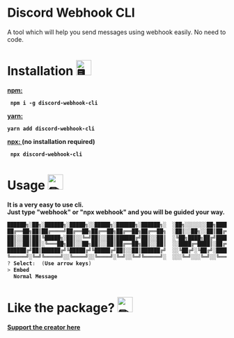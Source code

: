 # Discord Webhook CLI

A tool which will help you send messages using webhook easily. No need to code.

# Installation <img src="https://cdn.discordapp.com/emojis/316264057659326464.png?v=1" alt = "🖥" width="35px">
<b><a href = "https://www.npmjs.com/package/easy-torrent"> npm: </a><b> 
<p>
<code> npm i -g discord-webhook-cli </code>
<p><b><a href = "https://classic.yarnpkg.com/en/package/easy-torrent"> yarn: </a></p>
<code>yarn add discord-webhook-cli </code>
<p><p><p><b><a href = "https://www.npmjs.com/package/easy-torrent"> npx: </a> (no installation required) <b> 
<p>
<code> npx discord-webhook-cli </code>

# Usage <img src="https://cdn.discordapp.com/emojis/757399420319825950.png?v=1" alt = "✏" width="35px">

It is a very easy to use cli. <br>
Just type "webhook" or "npx webhook" and you will be guided your way. <br>

```powershell
██████╗░██╗░██████╗░█████╗░░█████╗░██████╗░██████╗░  ░██╗░░░░░░░██╗███████╗██████╗░██╗░░██╗░█████╗░░█████╗░██╗░░██╗
██╔══██╗██║██╔════╝██╔══██╗██╔══██╗██╔══██╗██╔══██╗  ░██║░░██╗░░██║██╔════╝██╔══██╗██║░░██║██╔══██╗██╔══██╗██║░██╔╝
██║░░██║██║╚█████╗░██║░░╚═╝██║░░██║██████╔╝██║░░██║  ░╚██╗████╗██╔╝█████╗░░██████╦╝███████║██║░░██║██║░░██║█████═╝░
██║░░██║██║░╚═══██╗██║░░██╗██║░░██║██╔══██╗██║░░██║  ░░████╔═████║░██╔══╝░░██╔══██╗██╔══██║██║░░██║██║░░██║██╔═██╗░
██████╔╝██║██████╔╝╚█████╔╝╚█████╔╝██║░░██║██████╔╝  ░░╚██╔╝░╚██╔╝░███████╗██████╦╝██║░░██║╚█████╔╝╚█████╔╝██║░╚██╗
╚═════╝░╚═╝╚═════╝░░╚════╝░░╚════╝░╚═╝░░╚═╝╚═════╝░  ░░░╚═╝░░░╚═╝░░╚══════╝╚═════╝░╚═╝░░╚═╝░╚════╝░░╚════╝░╚═╝░░╚═╝
? Select:  (Use arrow keys)
> Embed 
  Normal Message
  ```

# Like the package? <img src="https://cdn.discordapp.com/emojis/599598716521021441.gif?v=1" alt = "✏" width="35px">
<a href = "https://www.buymeacoffee.com/TheRamann">
Support the creator here
</a>